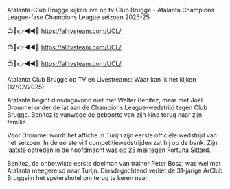 Atalanta-Club Brugge kijken live op tv Club Brugge - Atalanta Champions League-fase Champions League seizoen 2025-25



📺📱👉◄◄🔴 https://alltvsteam.com/UCL/

📺📱👉◄◄🔴 https://alltvsteam.com/UCL/

📺📱👉◄◄🔴 https://alltvsteam.com/UCL/




Atalanta Club Brugge op TV en Livestreams: Waar kan ik het kijken (12/02/2025)



Atalanta begint dinsdagavond niet met Walter Benítez, maar met Joël Drommel onder de lat aan de Champions League-wedstrijd tegen Club Brugge. Benítez is vanwege de geboorte van zijn kind terug naar zijn familie.

Voor Drommel wordt het affiche in Turijn zijn eerste officiële wedstrijd van het seizoen. In de eerste vijf competitiewedstrijden zat hij op de bank. Zijn laatste optreden in de hoofdmacht was op 25 mei tegen Fortuna Sittard.



Benítez, de onbetwiste eerste doelman van trainer Peter Bosz, was wel met Atalanta meegereisd naar Turijn. Dinsdagochtend verliet de 31-jarige ArClub Bruggeijn het spelershotel om terug te keren naar.
